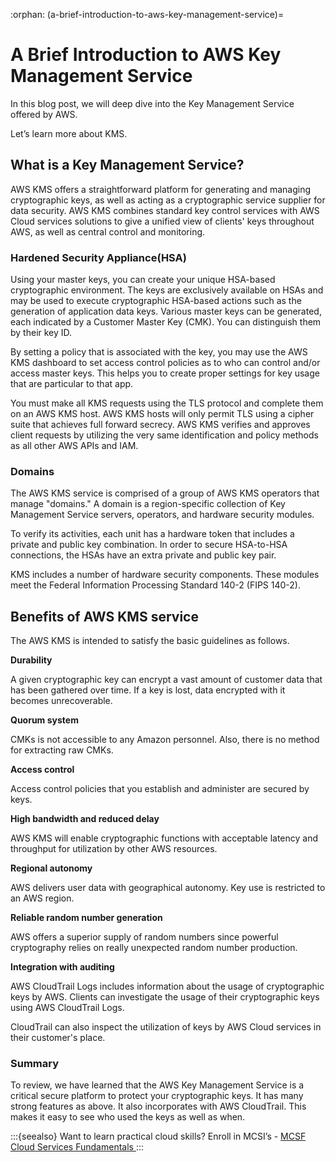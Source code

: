 :orphan:
(a-brief-introduction-to-aws-key-management-service)=
# A Brief Introduction to AWS Key Management Service 

In this blog post, we will deep dive into the Key Management Service offered by AWS. 

Let’s learn more about KMS.

## What is a Key Management Service?

AWS KMS offers a straightforward platform for generating and managing cryptographic keys, as well as acting as a cryptographic service supplier for data security. AWS KMS combines standard key control services with AWS Cloud services solutions to give a unified view of clients' keys throughout AWS, as well as central control and monitoring.

### Hardened Security Appliance(HSA)

Using your master keys, you can create your unique HSA-based cryptographic environment. The keys are exclusively available on HSAs and may be used to execute cryptographic HSA-based actions such as the generation of application data keys. Various master keys can be generated, each indicated by a Customer Master Key (CMK). You can distinguish them by their key ID.

By setting a policy that is associated with the key, you may use the AWS KMS dashboard to set access control policies as to who can control and/or access master keys. This helps you to create proper settings for key usage that are particular to that app.

You must make all KMS requests using the TLS protocol and complete them on an AWS KMS host. AWS KMS hosts will only permit TLS using a cipher suite that achieves full forward secrecy. AWS KMS verifies and approves client requests by utilizing the very same identification and policy methods as all other AWS APIs and IAM.

### Domains

The AWS KMS service is comprised of a group of AWS KMS operators that manage "domains." A domain is a region-specific collection of Key Management Service servers, operators, and hardware security modules.

To verify its activities, each unit has a hardware token that includes a private and public key combination. In order to secure HSA-to-HSA connections, the HSAs have an extra private and public key pair.

KMS includes a number of hardware security components. These modules meet the Federal Information Processing Standard 140-2 (FIPS 140-2).

## Benefits of AWS KMS service

The AWS KMS is intended to satisfy the basic guidelines as follows.

**Durability**

A given cryptographic key can encrypt a vast amount of customer data that has been gathered over time. If a key is lost, data encrypted with it becomes unrecoverable.

**Quorum system**

CMKs is not accessible to any Amazon personnel. Also, there is no method for extracting raw CMKs.

**Access control**

Access control policies that you establish and administer are secured by keys.

**High bandwidth and reduced delay**

AWS KMS will enable cryptographic functions with acceptable latency and throughput for utilization by other AWS resources.

**Regional autonomy**

AWS delivers user data with geographical autonomy. Key use is restricted to an AWS region.

**Reliable random number generation**

AWS offers a superior supply of random numbers since powerful cryptography relies on really unexpected random number production.

**Integration with auditing**

AWS CloudTrail Logs includes information about the usage of cryptographic keys by AWS. Clients can investigate the usage of their cryptographic keys using AWS CloudTrail Logs.

CloudTrail can also inspect the utilization of keys by AWS Cloud services in their customer's place.

### Summary

To review, we have learned that the AWS Key Management Service is a critical secure platform to protect your cryptographic keys. It has many strong features as above. It also incorporates with AWS CloudTrail. This makes it easy to see who used the keys as well as when.

:::{seealso}
Want to learn practical cloud skills? Enroll in MCSI’s - [MCSF Cloud Services Fundamentals ](https://www.mosse-institute.com/certifications/mcsf-cloud-services-fundamentals.html)
:::